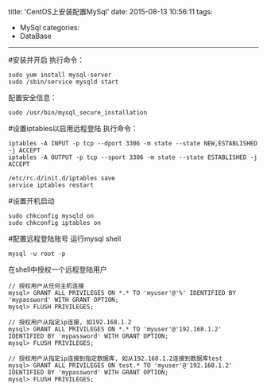 title: 'CentOS上安装配置MySql'
date: 2015-08-13 10:56:11
tags:
- MySql
categories:
- DataBase
---

#安装并开启
执行命令：
```
sudo yum install mysql-server
sudo /sbin/service mysqld start
```
配置安全信息：
```
sudo /usr/bin/mysql_secure_installation
```

#设置iptables以启用远程登陆
执行命令：
```
iptables -A INPUT -p tcp --dport 3306 -m state --state NEW,ESTABLISHED -j ACCEPT
iptables -A OUTPUT -p tcp --sport 3306 -m state --state ESTABLISHED -j ACCEPT

/etc/rc.d/init.d/iptables save
service iptables restart
```

#设置开机启动
```
sudo chkconfig mysqld on
sudo chkconfig iptables on
```

#配置远程登陆账号
运行mysql shell
```
mysql -u root -p
```
在shell中授权一个远程登陆用户

```
// 授权用户从任何主机连接
mysql> GRANT ALL PRIVILEGES ON *.* TO 'myuser'@'%' IDENTIFIED BY 'mypassword' WITH GRANT OPTION;
mysql> FLUSH PRIVILEGES;
```

```
// 授权用户从指定ip连接, 如192.168.1.2
mysql> GRANT ALL PRIVILEGES ON *.* TO 'myuser'@'192.168.1.2' IDENTIFIED BY 'mypassword' WITH GRANT OPTION;
mysql> FLUSH PRIVILEGES;
```

```
// 授权用户从指定ip连接到指定数据库, 如从192.168.1.2连接到数据库test
mysql> GRANT ALL PRIVILEGES ON test.* TO 'myuser'@'192.168.1.2' IDENTIFIED BY 'mypassword' WITH GRANT OPTION;
mysql> FLUSH PRIVILEGES;
```




